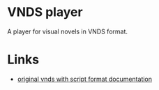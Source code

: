 # VNDS player

A player for visual novels in VNDS format.

# Links

* [original vnds with script format documentation](https://github.com/BASLQC/vnds)
